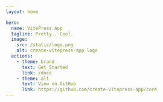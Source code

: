 ```yaml
---
layout: home

hero:
  name: VitePress App
  tagline: Pretty.. Cool.
  image:
    src: /static/logo.png
    alt: create-vitepress-app logo
  actions:
    - theme: brand
      text: Get Started
      link: /docs
    - theme: alt
      text: View on GitHub
      link: https://github.com/create-vitepress-app/core
---
```

